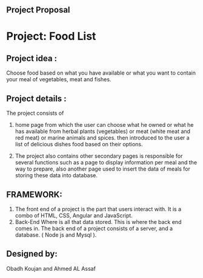 ## Project Proposal

# Project: Food List

## Project idea :

Choose food based on what you have available or what you want to contain your meal of vegetables, meat and fishes.

## Project details :

The project consists of 

1. home page from which the user can choose what he owned or what he has available from herbal plants (vegetables) or meat (white meat and red meat) or marine animals and spices. then introduced to the user a list of delicious dishes food  based on their options. 

2. The project also contains other secondary pages is responsible for several functions such as a page to display information per meal and the way to prepare, also another page used to insert the data of meals for storing these data into database.

## FRAMEWORK:

1. The front end of a project is the part that users interact with. It is a combo of HTML, CSS, Angular and JavaScript.
2. Back-End  Where is all that data stored. This is where the back end comes in. The back end of a project consists of a server, and a database. ( Node js and Mysql ).

## Designed by: 
Obadh Koujan and Ahmed AL Assaf

